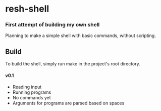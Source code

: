 # resh-shell
### First attempt of building my own shell

Planning to make a simple shell with basic commands, without scripting.

## Build
To build the shell, simply run make in the project's root directory.

#### v0.1

- Reading input
- Running programs
- No commands yet
- Arguments for programs are parsed based on spaces
